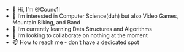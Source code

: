 - 👋 Hi, I’m @Counc1l
- 👀 I’m interested in Computer Science(duh) but also Video Games, Mountain Biking, and Band
- 🌱 I’m currently learning Data Structures and Algorithms
- 💞️ I’m looking to collaborate on nothing at the moment
- 📫 How to reach me - don't have a dedicated spot

<!---
Counc1l/Counc1l is a ✨ special ✨ repository because its `README.md` (this file) appears on your GitHub profile.
You can click the Preview link to take a look at your changes.
--->
